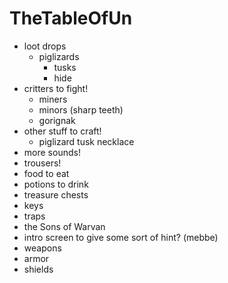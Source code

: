 # TheTableOfUn
- loot drops
	- piglizards
		- tusks
		- hide
- critters to fight!
	- miners 
	- minors (sharp teeth)
	- gorignak
- other stuff to craft!
	- piglizard tusk necklace
- more sounds!
- trousers!
- food to eat
- potions to drink
- treasure chests
- keys
- traps
- the Sons of Warvan
- intro screen to give some sort of hint? (mebbe)
- weapons
- armor
- shields

